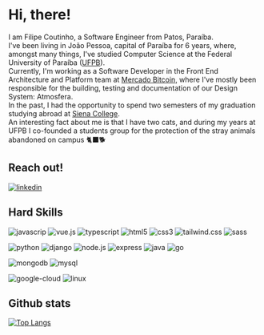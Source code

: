 # Hi, there!

I am Filipe Coutinho, a Software Engineer from Patos, Paraíba.<br> 
I've been living in João Pessoa, capital of Paraíba for 6 years, where, amongst many things, I've studied Computer Science at the Federal University of Paraíba ([UFPB](http://www.ci.ufpb.br/)).<br>
Currently, I'm working as a Software Developer in the Front End Architecture and Platform team at [Mercado Bitcoin](https://www.mercadobitcoin.com.br/quem-somos), where I've mostly been responsible for the building, testing and documentation of our Design System: Atmosfera.<br>
In the past, I had the opportunity to spend two semesters of my graduation studying abroad at [Siena College](https://www.siena.edu/).<br>
An interesting fact about me is that I have two cats, and during my years at UFPB I co-founded a students group for the protection of the stray animals abandoned on campus 🐈‍⬛🐕<br>

## Reach out!
[![linkedin](https://img.shields.io/badge/LinkedIn-0077B5?style=for-the-badge&logo=linkedin&logoColor=white)](https://www.linkedin.com/in/filipepcoutinho/)

## Hard Skills

![javascrip](https://img.shields.io/badge/JavaScript-323330?style=for-the-badge&logo=javascript&logoColor=F7DF1E)
![vue.js](https://img.shields.io/badge/Vue.js-35495E?style=for-the-badge&logo=vue.js&logoColor=4FC08D)
![typescript](https://img.shields.io/badge/TypeScript-007ACC?style=for-the-badge&logo=typescript&logoColor=white)
![html5](https://img.shields.io/badge/HTML5-E34F26?style=for-the-badge&logo=html5&logoColor=white)
![css3](https://img.shields.io/badge/CSS3-1572B6?style=for-the-badge&logo=css3&logoColor=white)
![tailwind.css](https://img.shields.io/badge/Tailwind_CSS-38B2AC?style=for-the-badge&logo=tailwind-css&logoColor=white)
![sass](https://img.shields.io/badge/Sass-CC6699?style=for-the-badge&logo=sass&logoColor=white)

![python](https://img.shields.io/badge/Python-14354C?style=for-the-badge&logo=python&logoColor=white)
![django](https://img.shields.io/badge/Django-092E20?style=for-the-badge&logo=django&logoColor=white)
![node.js](https://img.shields.io/badge/Node.js-43853D?style=for-the-badge&logo=node.js&logoColor=white)
![express](https://img.shields.io/badge/Express.js-404D59?style=for-the-badge)
![java](https://img.shields.io/badge/Java-ED8B00?style=for-the-badge&logo=openjdk&logoColor=white)
![go](https://img.shields.io/badge/Go-00ADD8?style=for-the-badge&logo=go&logoColor=white)

![mongodb](https://img.shields.io/badge/MongoDB-4EA94B?style=for-the-badge&logo=mongodb&logoColor=white)
![mysql](https://img.shields.io/badge/MySQL-00000F?style=for-the-badge&logo=mysql&logoColor=white)

![google-cloud](https://img.shields.io/badge/Google_Cloud-4285F4?style=for-the-badge&logo=google-cloud&logoColor=white)
![linux](https://img.shields.io/badge/Linux-FCC624?style=for-the-badge&logo=linux&logoColor=black)

## Github stats

[![Top Langs](https://github-readme-stats.vercel.app/api/top-langs/?username=fpcoutinho&layout=compact&theme=gruvbox)](https://github.com/fpcoutinho/github-readme-stats)
